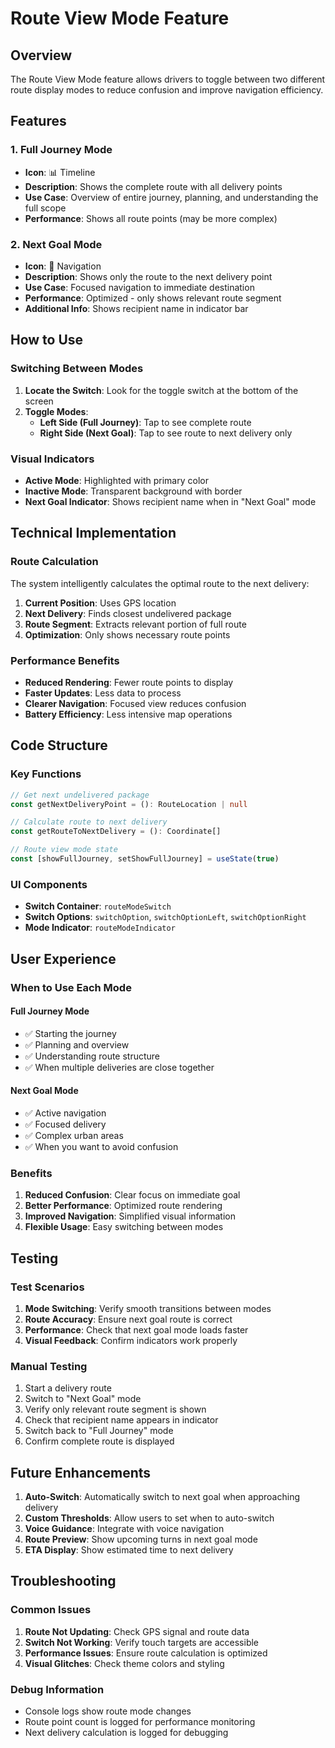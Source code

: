 # Route View Mode Feature

## Overview

The Route View Mode feature allows drivers to toggle between two different route display modes to reduce confusion and improve navigation efficiency.

## Features

### 1. Full Journey Mode
- **Icon**: 📊 Timeline
- **Description**: Shows the complete route with all delivery points
- **Use Case**: Overview of entire journey, planning, and understanding the full scope
- **Performance**: Shows all route points (may be more complex)

### 2. Next Goal Mode
- **Icon**: 🧭 Navigation
- **Description**: Shows only the route to the next delivery point
- **Use Case**: Focused navigation to immediate destination
- **Performance**: Optimized - only shows relevant route segment
- **Additional Info**: Shows recipient name in indicator bar

## How to Use

### Switching Between Modes

1. **Locate the Switch**: Look for the toggle switch at the bottom of the screen
2. **Toggle Modes**:
   - **Left Side (Full Journey)**: Tap to see complete route
   - **Right Side (Next Goal)**: Tap to see route to next delivery only

### Visual Indicators

- **Active Mode**: Highlighted with primary color
- **Inactive Mode**: Transparent background with border
- **Next Goal Indicator**: Shows recipient name when in "Next Goal" mode

## Technical Implementation

### Route Calculation

The system intelligently calculates the optimal route to the next delivery:

1. **Current Position**: Uses GPS location
2. **Next Delivery**: Finds closest undelivered package
3. **Route Segment**: Extracts relevant portion of full route
4. **Optimization**: Only shows necessary route points

### Performance Benefits

- **Reduced Rendering**: Fewer route points to display
- **Faster Updates**: Less data to process
- **Clearer Navigation**: Focused view reduces confusion
- **Battery Efficiency**: Less intensive map operations

## Code Structure

### Key Functions

```typescript
// Get next undelivered package
const getNextDeliveryPoint = (): RouteLocation | null

// Calculate route to next delivery
const getRouteToNextDelivery = (): Coordinate[]

// Route view mode state
const [showFullJourney, setShowFullJourney] = useState(true)
```

### UI Components

- **Switch Container**: `routeModeSwitch`
- **Switch Options**: `switchOption`, `switchOptionLeft`, `switchOptionRight`
- **Mode Indicator**: `routeModeIndicator`

## User Experience

### When to Use Each Mode

#### Full Journey Mode
- ✅ Starting the journey
- ✅ Planning and overview
- ✅ Understanding route structure
- ✅ When multiple deliveries are close together

#### Next Goal Mode
- ✅ Active navigation
- ✅ Focused delivery
- ✅ Complex urban areas
- ✅ When you want to avoid confusion

### Benefits

1. **Reduced Confusion**: Clear focus on immediate goal
2. **Better Performance**: Optimized route rendering
3. **Improved Navigation**: Simplified visual information
4. **Flexible Usage**: Easy switching between modes

## Testing

### Test Scenarios

1. **Mode Switching**: Verify smooth transitions between modes
2. **Route Accuracy**: Ensure next goal route is correct
3. **Performance**: Check that next goal mode loads faster
4. **Visual Feedback**: Confirm indicators work properly

### Manual Testing

1. Start a delivery route
2. Switch to "Next Goal" mode
3. Verify only relevant route segment is shown
4. Check that recipient name appears in indicator
5. Switch back to "Full Journey" mode
6. Confirm complete route is displayed

## Future Enhancements

1. **Auto-Switch**: Automatically switch to next goal when approaching delivery
2. **Custom Thresholds**: Allow users to set when to auto-switch
3. **Voice Guidance**: Integrate with voice navigation
4. **Route Preview**: Show upcoming turns in next goal mode
5. **ETA Display**: Show estimated time to next delivery

## Troubleshooting

### Common Issues

1. **Route Not Updating**: Check GPS signal and route data
2. **Switch Not Working**: Verify touch targets are accessible
3. **Performance Issues**: Ensure route calculation is optimized
4. **Visual Glitches**: Check theme colors and styling

### Debug Information

- Console logs show route mode changes
- Route point count is logged for performance monitoring
- Next delivery calculation is logged for debugging 